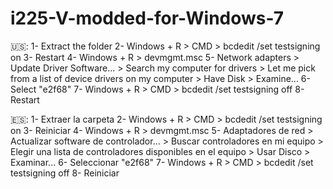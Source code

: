 # i225-V-modded-for-Windows-7
🇺🇸:
1- Extract the folder
2- Windows + R > CMD > bcdedit /set testsigning on
3- Restart
4- Windows + R > devmgmt.msc
5- Network adapters > Update Driver Software... > Search my computer for drivers > Let me pick from a list of device drivers on my computer > Have Disk > Examine...
6- Select "e2f68"
7- Windows + R > CMD > bcdedit /set testsigning off
8- Restart



🇪🇸:
1- Extraer la carpeta
2- Windows + R > CMD > bcdedit /set testsigning on
3- Reiniciar
4- Windows + R > devmgmt.msc
5- Adaptadores de red > Actualizar software de controlador... >  Buscar controladores en mi equipo > Elegir una lista de controladores disponibles en el equipo > Usar Disco > Examinar...
6- Seleccionar "e2f68"
7- Windows + R > CMD > bcdedit /set testsigning off
8- Reiniciar
